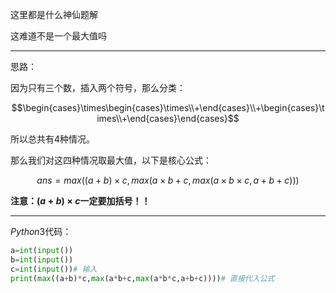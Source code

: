 这里都是什么神仙题解

这难道不是一个最大值吗

------------
思路：

因为只有三个数，插入两个符号，那么分类：

$$\begin{cases}\times\begin{cases}\times\\+\end{cases}\\+\begin{cases}\times\\+\end{cases}\end{cases}$$

所以总共有$4$种情况。

那么我们对这四种情况取最大值，以下是核心公式：

$$ans=max((a+b)\times c,max(a\times b+c,max(a\times b\times c,a+b+c)))$$

**注意：$(a+b)\times c$一定要加括号！！**

------------
$Python3$代码：
```python
a=int(input())
b=int(input())
c=int(input())# 输入
print(max((a+b)*c,max(a*b+c,max(a*b*c,a+b+c))))# 直接代入公式
```